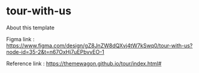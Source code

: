 # tour-with-us

About this template

Figma link : https://www.figma.com/design/gZ8JnZW8dQXvj4tW7kSwq0/tour-with-us?node-id=35-2&t=n67OxHj7uEPbvvEO-1

Reference link : https://themewagon.github.io/tour/index.html#